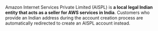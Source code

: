 Amazon Internet Services Private Limited (AISPL) is **a local legal Indian entity that acts as a seller for AWS services in India**. Customers who provide an Indian address during the account creation process are automatically redirected to create an AISPL account instead.